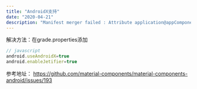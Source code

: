 ```yaml
---
title: "AndroidX支持"
date: "2020-04-21"
description: "Manifest merger failed : Attribute application@appComponentFactory"
---
```

解决方法：在grade.properties添加
```javascript
// javascript
android.useAndroidX=true
android.enableJetifier=true
```
参考地址：
https://github.com/material-components/material-components-android/issues/193